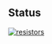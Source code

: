 ## Status

[![resistors](https://catalog.flipperzero.one/application/resistors/widget)](https://catalog.flipperzero.one/application/resistors/page)